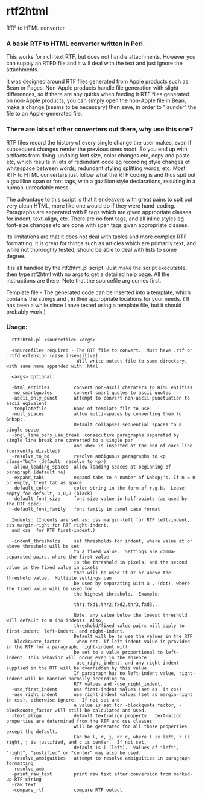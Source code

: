 # rtf2html
RTF to HTML converter

### A basic RTF to HTML converter written in Perl.

This works for rich text RTF, but does not handle attachments.  However you can supply an RTFD file and it will deal with the text and just ignore the attachments.

It was designed around RTF files generated from Apple products such as Bean or Pages.  Non-Apple products handle file generation with slight differences, so if there are any quirks when feeding it RTF files generated on non-Apple products, you can simply open the non-Apple file in Bean, make a change (seems to be necessary) then save, in order to "launder" the file to an Apple-generated file.

### There are lots of other converters out there, why use this one?

RTF files record the history of every single change the user makes, even if subsequent changes render the previous ones moot.  So you end up with artifacts from doing-undoing font size, color changes etc, copy and paste etc, which results in lots of redundant code eg recording style changes of whitespace between words, redundant styling splitting words, etc.  Most RTF to HTML converters just follow what the RTF coding is and thus spit out a gazillion span or font tags, with a gazillion style declarations, resulting in a human-unreadable mess.

The advantage to this script is that it endeavors with great pains to spit out very clean HTML, more like one would do if they were hand-coding.  Paragraphs are separated with P tags which are given appropriate classes for indent, text-align, etc. There are no font tags, and all inline styles eg font-size changes etc are done with span tags given appropriate classes.

Its limitations are that it does not deal with tables and more complex RTF formatting.  It is great for things such as articles which are primarily text, and while not thoroughly tested, should be able to deal with lists to some degree.

It is all handled by the rtf2html.pl script.  Just make the script executable, then type rtf2html with no args to get a detailed help page.  All the instructions are there.  Note that the sourcefile arg comes first.

Template file -  The generated code can be inserted into a template, which contains the strings <!--ADD STYLES HERE--> and <!--ADD CONTENT HERE-->, in their appropriate locations for your needs.  ( It has been a while since I have tested using a template file, but it should probably work.)

### Usage:

      rtf2html.pl <sourcefile> <args>

      <sourcefile> required - The RTF file to convert.  Must have .rtf or .rtfd extension (case insensitive).
                              Will write output file to same directory, with same name appended with .html

      <args> optional:

      -html_entities         convert non-ascii charaters to HTML entities
      -no_smartquotes        convert smart quotes to ascii quotes
      -ascii_only_punct      attempt to convert non-ascii punctuation to ascii eqivalent
      -templatefile          name of template file to use
      -mult_spaces           allow multi-spaces by converting them to &nbsp;.
                             Default collapses sequential spaces to a single space
      -sngl_line_pars_use_break  consecutive paragraphs separated by single line break are converted to a single par
                             and <br> is inserted at the end of each line (currently disabled)
      -resolve_to_bq         resolve ambiguous paragraphs to <p class="bq"> (default: resolve to <p>)
      -allow_leading_spaces  allow leading spaces at beginning of paragraph (default no)
      -expand_tabs           expand tabs to n number of &nbsp;'s. If n = 0 or empty, treat tab as space
      -default_color         color string in the form of r,g,b.  Leave empty for default, 0,0,0 (black)
      -default_font_size     font size value in half-points (as used by the RTF spec)
      -default_font_family   font family in camel case format

      Indents: (Indents are set as: css margin-left for RTF left-indent, css margin-right for RTF right-indent,
      and css  for RTF first-indent.)

      -indent_thresholds     set thresholds for indent, where value at or above threshold will be set
                             to a fixed value.  Settings are comma-separated pairs, where the first value
                             is the threshold in pixels, and the second value is the fixed value in pixels
                             that will be used if at or above the threshold value.  Multiple settings can
                             be used by separating with a . (dot), where the fixed value will be used for
                             the highest threshold.  Example:

                             thr1,fxd1.thr2,fxd2.thr3,fxd3...

                             Note, any value below the lowest threshold will default to 0 (no indent). Also,
                             threshold/fixed value pairs will apply to first-indent, left-indent, and right-indent.
                             Default will be to use the values in the RTF.
      -blockquote_factor      when set, if left-indent value is provided in the RTF for a paragraph, right-indent will
                             be set to a value proportional to left-indent. This behavior will occur even in the absence
                             -use_right_indent, and any right-indent supplied in the RTF will be overridden by this value.
                             If paragraph has no left-indent value, right-indent will be handled normally according to
                             RTF values and -use_right_indent.
      -use_first_indent      use first-indent values (set as  in css)
      -use_right_indent      use right-indent values (set as margin-right in css), otherwise ignore.  If not set and
                             a value is set for -blockquote_factor, -blockquote_factor will still be calculated and used.
      -text_align            default text-align property.  text-align properties are determined from the RTF and css classes
                             will be generated for all those properties except the default.
                             Can be l, r, j, or c, where l is left, r is right, j is justified, and c is center.  If not set,
                             default is l (left).  Values of "left", "right", "justified" or "center" may also be used.
      -resolve_ambiguities   attempt to resolve ambiguities in paragraph formatting
      -resolve_amb
      -print_raw_text        print raw text after conversion from marked-up RTF string
      -raw_text
      -compare_rtf           compare RTF output
